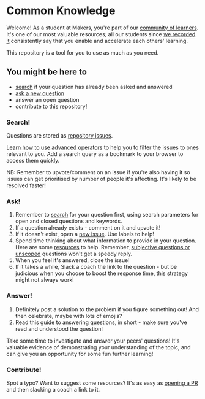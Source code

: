 # Common Knowledge

Welcome! As a student at Makers, you're part of our [community of learners](https://early.khanacademy.org/open-ended/). It's one of our most valuable resources; all our students since [we recorded it](https://docs.google.com/spreadsheets/d/1iab67so3To5neYnwY6IcF7VX3oLt9WvR2xun4eTxsxo/edit#gid=0) consistently say that you enable and accelerate each others' learning.

This repository is a tool for you to use as much as you need.

## You might be here to
- [search](https://github.com/makersacademy/common-knowledge/issues?q=) if your question has already been asked and answered
- [ask a new question](https://github.com/makersacademy/slack-overflow/issues/new?assignees=&labels=&template=student-question.md&title=)
- answer an open question
- contribute to this repository!

### Search!

Questions are stored as [repository issues](https://github.com/makersacademy/common-knowledge/issues).

[Learn how to use advanced operators](https://help.github.com/articles/searching-issues/) to help you to filter the issues to ones relevant to you. Add a search query as a bookmark to your browser to access them quickly.

NB: Remember to upvote/comment on an issue if you're also having it so issues can get prioritised by number of people it's affecting. It's likely to be resolved faster!


### Ask!

1. Remember to [search](https://github.com/makersacademy/slack-overflow/issues?q=) for your question first, using search parameters for open and closed questions and keywords. 
2. If a question already exists - comment on it and upvote it!
3. If it doesn't exist, open a [new issue](https://github.com/makersacademy/slack-overflow/issues/new?assignees=&labels=&template=student-question.md&title=). Use labels to help!
4. Spend time thinking about what information to provide in your question. Here are some [resources](http://stackoverflow.com/help/how-to-ask) to help. Remember, [subjective questions or unscoped](http://stackoverflow.com/help/dont-ask) questions won't get a speedy reply.
5. When you feel it's answered, close the issue!
6. If it takes a while, Slack a coach the link to the question - but be judicious when you choose to boost the response time, this strategy might not always work!

### Answer!

1. Definitely post a solution to the problem if you figure something out! And then celebrate, maybe with lots of emojis?
2. Read this [guide](http://stackoverflow.com/help/how-to-answer) to answering questions, in short - make sure you've read and understood the question!

Take some time to investigate and answer your peers' questions! It's valuable evidence of demonstrating your understanding of the topic, and can give you an opportunity for some fun further learning!

### Contribute!

Spot a typo? Want to suggest some resources? It's as easy as [opening a PR](https://help.github.com/en/github/collaborating-with-issues-and-pull-requests/creating-a-pull-request) and then slacking a coach a link to it.
